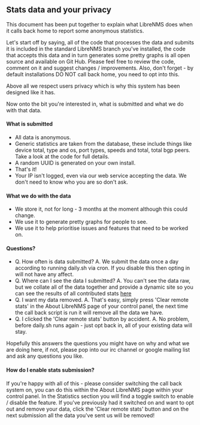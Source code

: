 ## Stats data and your privacy ##

This document has been put together to explain what LibreNMS does when it calls back home to report some anonymous statistics.

Let's start off by saying, all of the code that processes the data and submits it is included in the standard LibreNMS branch you've installed, the code that accepts this data and in turn generates some pretty graphs is all open source and available on Git Hub. Please feel free to review the code, comment on it and suggest changes / improvements. Also, don't forget - by default installations DO NOT call back home, you need to opt into this.

Above all we respect users privacy which is why this system has been designed like it has.

Now onto the bit you're interested in, what is submitted and what we do with that data.

#### What is submitted ####
- All data is anonymous.
- Generic statistics are taken from the database, these include things like device total, type and os, port types, speeds and total, total bgp peers. Take a look at the code for full details.
- A random UUID is generated on your own install.
- That's it!
- Your IP isn't logged, even via our web service accepting the data. We don't need to know who you are so don't ask.

#### What we do with the data ####
- We store it, not for long - 3 months at the moment although this could change.
- We use it to generate pretty graphs for people to see.
- We use it to help prioritise issues and features that need to be worked on.

#### Questions? ####
- Q. How often is data submitted? A. We submit the data once a day according to running daily.sh via cron. If you disable this then opting in will not have any affect.
- Q. Where can I see the data I submitted? A. You can't see the data raw, but we collate all of the data together and provide a dynamic site so you can see the results of all contributed stats [here](https://stats.librenms.org)
- Q. I want my data removed. A. That's easy, simply press 'Clear remote stats' in the About LibreNMS page of your control panel, the next time the call back script is run it will remove all the data we have.
- Q. I clicked the 'Clear remote stats' button by accident. A. No problem, before daily.sh runs again - just opt back in, all of your existing data will stay.

Hopefully this answers the questions you might have on why and what we are doing here, if not, please pop into our irc channel or google mailing list and ask any questions you like.

#### How do I enable stats submission? ####
If you're happy with all of this - please consider switching the call back system on, you can do this within the About LibreNMS page within your control panel. In the Statistics section you will find a toggle switch to enable / disable the feature. If you've previously had it switched on and want to opt out and remove your data, click the 'Clear remote stats' button and on the next submission all the data you've sent us will be removed!

